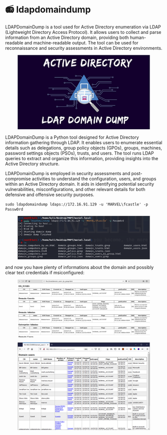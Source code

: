 # 📻 ldapdomaindump

LDAPDomainDump is a tool used for Active Directory enumeration via LDAP (Lightweight Directory Access Protocol). It allows users to collect and parse information from an Active Directory domain, providing both human-readable and machine-readable output. The tool can be used for reconnaissance and security assessments in Active Directory environments.

<figure><img src="../../../.gitbook/assets/image (193).png" alt=""><figcaption></figcaption></figure>

LDAPDomainDump is a Python tool designed for Active Directory information gathering through LDAP. It enables users to enumerate essential details such as delegations, group policy objects (GPOs), groups, machines, password settings objects (PSOs), trusts, and users. The tool runs LDAP queries to extract and organize this information, providing insights into the Active Directory structure.

LDAPDomainDump is employed in security assessments and post-compromise activities to understand the configuration, users, and groups within an Active Directory domain. It aids in identifying potential security vulnerabilities, misconfigurations, and other relevant details for both defensive and offensive security purposes.

```
sudo ldapdomaindump ldaps://172.16.91.129 -u 'MARVEL\fcastle' -p Passw0rd
```

<figure><img src="../../../.gitbook/assets/image (181).png" alt=""><figcaption></figcaption></figure>

and now you have plenty of informations about the domain and possibly clear text credentials if msiconfigured:

<figure><img src="../../../.gitbook/assets/image (3) (1) (1) (1) (1) (1) (1) (1).png" alt=""><figcaption></figcaption></figure>

<figure><img src="../../../.gitbook/assets/image (1) (1) (1) (1) (1) (1) (1) (1) (1) (1).png" alt=""><figcaption></figcaption></figure>
